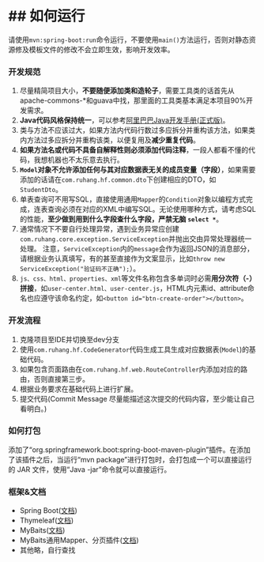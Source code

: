 # ## 如何运行

请使用```mvn:spring-boot:run```命令运行，不要使用```main()```方法运行，否则对静态资源修及模板文件的修改不会立即生效，影响开发效率。

### 开发规范
1. 尽量精简项目大小，**不要随便添加类和造轮子**，需要工具类的话首先从apache-commons-*和guava中找，那里面的工具类基本满足本项目90%开发需求。
2. **Java代码风格保持统一**，可以参考[阿里巴巴Java开发手册(正式版)](https://www.baidu.com/s?ie=utf8&oe=utf8&wd=%E9%98%BF%E9%87%8C%E5%B7%B4%E5%B7%B4Java%E5%BC%80%E5%8F%91%E6%89%8B%E5%86%8C(%E6%AD%A3%E5%BC%8F%E7%89%88)&tn=98010089_dg&ch=3)。
3. 类与方法不应该过大，如果方法内代码行数过多应拆分并重构该方法，如果类内方法过多应拆分并重构该类，以便复用及**减少重复代码**。
4. **如果方法名或代码不具备自解释性则必须添加代码注释**，一段人都看不懂的代码，我想机器也不太乐意去执行。
5. **```Model```对象不允许添加任何与其对应数据表无关的成员变量（字段）**，如果需要添加的话请在```com.ruhang.hf.common.dto```下创建相应的DTO，如```StudentDto```。
6. 单表查询可不用写SQL，直接使用通用```Mapper```的```Condition```对象以编程方式完成，连表查询必须在对应的XML中编写SQL。无论使用哪种方式，请考虑SQL的性能，**至少做到用到什么字段查什么字段，严禁无脑 ```select *```**。
7. 通常情况下不要自行处理异常，遇到业务异常应创建```com.ruhang.core.exception.ServiceException```并抛出交由异常处理器统一处理。
注意，```ServiceException```内的```message```会作为返回JSON的消息部分，请根据业务认真填写，有的甚至直接作为文案显示，比如```throw new ServiceException("验证码不正确");```）。
8. ```js、css、html、properties、xml```等文件名称包含多单词时必需**用分次符（-）拼接**，如```user-center.html、user-center.js```，HTML内元素id、attribute命名也应遵守该命名约定，如```<button id="btn-create-order"></button>```。

### 开发流程
1. 克隆项目至IDE并切换至dev分支
2. 使用```com.ruhang.hf.CodeGenerator```代码生成工具生成对应数据表(```Model```)的基础代码。
3. 如果包含页面路由在```com.ruhang.hf.web.RouteController```内添加对应的路由，否则直接第三步。
4. 根据业务要求在基础代码上进行扩展。
5. 提交代码(Commit Message 尽量能描述这次提交的代码内容，至少能让自己看明白。)

### 如何打包
添加了“org.springframework.boot:spring-boot-maven-plugin”插件。在添加了该插件之后，当运行“mvn package”进行打包时，会打包成一个可以直接运行的 JAR 文件，使用“Java -jar”命令就可以直接运行。

### 框架&文档

- Spring Boot([文档](http://docs.spring.io/spring-boot/docs/1.5.3.RELEASE/reference/htmlsingle/))
- Thymeleaf([文档](http://www.thymeleaf.org/doc/tutorials/3.0/usingthymeleaf.html))
- MyBaits([文档](http://www.mybatis.org/mybatis-3/zh/index.html))
- MyBaits通用Mapper、分页插件([文档](http://www.mybatis.tk/))
- 其他略，自行查找
